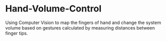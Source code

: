# Hand-Volume-Control
Using Computer Vision to map the fingers of hand and change the system volume based on gestures calculated by measuring distances between finger tips.
